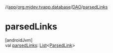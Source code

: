 //[app](../../../index.md)/[org.mjdev.tvapp.database](../index.md)/[DAO](index.md)/[parsedLinks](parsed-links.md)

# parsedLinks

[androidJvm]\
val [parsedLinks](parsed-links.md): [List](https://kotlinlang.org/api/latest/jvm/stdlib/kotlin.collections/-list/index.html)&lt;[ParsedLink](../../org.mjdev.tvapp.data.local/-parsed-link/index.md)&gt;
